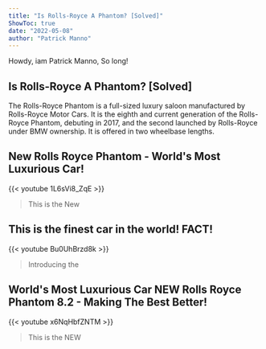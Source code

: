 ```yaml
---
title: "Is Rolls-Royce A Phantom? [Solved]"
ShowToc: true 
date: "2022-05-08"
author: "Patrick Manno" 
---
```


Howdy, iam Patrick Manno, So long!
## Is Rolls-Royce A Phantom? [Solved]
 The Rolls-Royce Phantom is a full-sized luxury saloon manufactured by Rolls-Royce Motor Cars. It is the eighth and current generation of the Rolls-Royce Phantom, debuting in 2017, and the second launched by Rolls-Royce under BMW ownership. It is offered in two wheelbase lengths.

## New Rolls Royce Phantom - World's Most Luxurious Car!
{{< youtube 1L6sVi8_ZqE >}}
>This is the New 

## This is the finest car in the world! FACT!
{{< youtube Bu0UhBrzd8k >}}
>Introducing the 

## World's Most Luxurious Car NEW Rolls Royce Phantom 8.2 - Making The Best Better!
{{< youtube x6NqHbfZNTM >}}
>This is the NEW 

